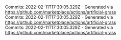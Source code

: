 Commits: 2022-02-11T17:30:05.329Z - Generated via https://github.com/marketplace/actions/artificial-grass
<br>
Commits: 2022-02-11T17:30:05.329Z - Generated via https://github.com/marketplace/actions/artificial-grass
<br>
Commits: 2022-02-11T17:30:05.329Z - Generated via https://github.com/marketplace/actions/artificial-grass
<br>
